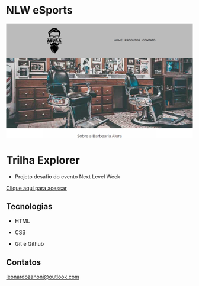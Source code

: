 # NLW eSports

![preview](./.github/indexpreview.png)

# Trilha Explorer

- Projeto desafio do evento Next Level Week

[Clique aqui para acessar](https://leonardozanoni.github.io/Desafio-NLW/)

## Tecnologias

- HTML

- CSS

- Git e Github

## Contatos

leonardozanoni@outlook.com